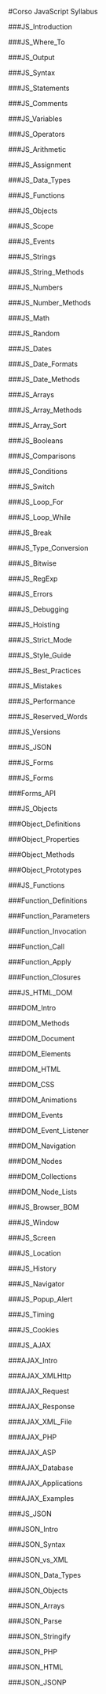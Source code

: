 #Corso JavaScript Syllabus

###JS_Introduction

###JS_Where_To

###JS_Output

###JS_Syntax

###JS_Statements

###JS_Comments

###JS_Variables

###JS_Operators

###JS_Arithmetic

###JS_Assignment

###JS_Data_Types

###JS_Functions

###JS_Objects

###JS_Scope

###JS_Events

###JS_Strings

###JS_String_Methods

###JS_Numbers

###JS_Number_Methods

###JS_Math

###JS_Random

###JS_Dates

###JS_Date_Formats

###JS_Date_Methods

###JS_Arrays

###JS_Array_Methods

###JS_Array_Sort

###JS_Booleans

###JS_Comparisons

###JS_Conditions

###JS_Switch

###JS_Loop_For

###JS_Loop_While

###JS_Break

###JS_Type_Conversion

###JS_Bitwise

###JS_RegExp

###JS_Errors

###JS_Debugging

###JS_Hoisting

###JS_Strict_Mode

###JS_Style_Guide

###JS_Best_Practices

###JS_Mistakes

###JS_Performance

###JS_Reserved_Words

###JS_Versions

###JS_JSON

###JS_Forms

###JS_Forms

###Forms_API

###JS_Objects

###Object_Definitions

###Object_Properties

###Object_Methods

###Object_Prototypes

###JS_Functions

###Function_Definitions

###Function_Parameters

###Function_Invocation

###Function_Call

###Function_Apply

###Function_Closures

###JS_HTML_DOM

###DOM_Intro

###DOM_Methods

###DOM_Document

###DOM_Elements

###DOM_HTML

###DOM_CSS

###DOM_Animations

###DOM_Events

###DOM_Event_Listener

###DOM_Navigation

###DOM_Nodes

###DOM_Collections

###DOM_Node_Lists

###JS_Browser_BOM

###JS_Window

###JS_Screen

###JS_Location

###JS_History

###JS_Navigator

###JS_Popup_Alert

###JS_Timing

###JS_Cookies

###JS_AJAX

###AJAX_Intro

###AJAX_XMLHttp

###AJAX_Request

###AJAX_Response

###AJAX_XML_File

###AJAX_PHP

###AJAX_ASP

###AJAX_Database

###AJAX_Applications

###AJAX_Examples

###JS_JSON

###JSON_Intro

###JSON_Syntax

###JSON_vs_XML

###JSON_Data_Types

###JSON_Objects

###JSON_Arrays

###JSON_Parse

###JSON_Stringify

###JSON_PHP

###JSON_HTML

###JSON_JSONP